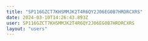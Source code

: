 ```yaml
---
title: "SP116GZCT7KHSMMJK2T4R6QY2J06EG0B7HRDRCXRS"
date: 2024-03-10T14:26:43.893Z
user: SP116GZCT7KHSMMJK2T4R6QY2J06EG0B7HRDRCXRS
layout: "users"
---
```

    